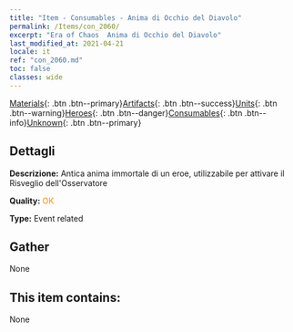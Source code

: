 ```yaml
---
title: "Item - Consumables - Anima di Occhio del Diavolo"
permalink: /Items/con_2060/
excerpt: "Era of Chaos  Anima di Occhio del Diavolo"
last_modified_at: 2021-04-21
locale: it
ref: "con_2060.md"
toc: false
classes: wide
---
```

 [Materials](/it/Items/){: .btn .btn--primary}[Artifacts](/it/Items/Artifacts/){: .btn .btn--success}[Units](/it/Items/Units/){: .btn .btn--warning}[Heroes](/it/Items/Heroes/){: .btn .btn--danger}[Consumables](/it/Items/Consumables/){: .btn .btn--info}[Unknown](/it/Items/Unknown/){: .btn .btn--primary}

## Dettagli
 **Descrizione:** Antica anima immortale di un eroe, utilizzabile per attivare il Risveglio dell'Osservatore

 **Quality:** <span style="color: #FF8C00">OK</span>

 **Type:** Event related

## Gather

  None

## This item contains:

  None

